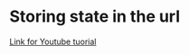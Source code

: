 # Storing state in the url

[Link for Youtube tuorial](https://www.youtube.com/watch?v=ukpgxEemXsk&ab_channel=ByteGrad)